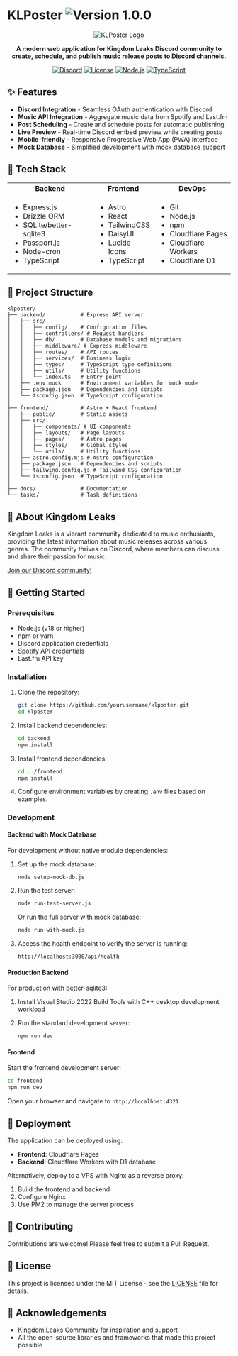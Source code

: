 # KLPoster <img src="https://img.shields.io/badge/version-1.0.0-blue" alt="Version 1.0.0"/>

<div align="center">
  
![KLPoster Logo](https://kingdom-leaks.com/img/ripsuit.png)

**A modern web application for Kingdom Leaks Discord community to create, schedule, and publish music release posts to Discord channels.**

[![Discord](https://img.shields.io/discord/123456789?color=5865F2&logo=discord&logoColor=white&label=Kingdom%20Leaks)](https://discord.gg/EAR6Yyg3)
[![License](https://img.shields.io/badge/license-MIT-green.svg)](LICENSE)
[![Node.js](https://img.shields.io/badge/node-%3E%3D18.0.0-brightgreen)](https://nodejs.org)
[![TypeScript](https://img.shields.io/badge/TypeScript-5.3.3-blue)](https://www.typescriptlang.org/)

</div>

## ✨ Features

- **Discord Integration** - Seamless OAuth authentication with Discord
- **Music API Integration** - Aggregate music data from Spotify and Last.fm
- **Post Scheduling** - Create and schedule posts for automatic publishing
- **Live Preview** - Real-time Discord embed preview while creating posts
- **Mobile-friendly** - Responsive Progressive Web App (PWA) interface
- **Mock Database** - Simplified development with mock database support

## 🚀 Tech Stack

<table>
  <tr>
    <td align="center"><strong>Backend</strong></td>
    <td align="center"><strong>Frontend</strong></td>
    <td align="center"><strong>DevOps</strong></td>
  </tr>
  <tr>
    <td>
      <ul>
        <li>Express.js</li>
        <li>Drizzle ORM</li>
        <li>SQLite/better-sqlite3</li>
        <li>Passport.js</li>
        <li>Node-cron</li>
        <li>TypeScript</li>
      </ul>
    </td>
    <td>
      <ul>
        <li>Astro</li>
        <li>React</li>
        <li>TailwindCSS</li>
        <li>DaisyUI</li>
        <li>Lucide Icons</li>
        <li>TypeScript</li>
      </ul>
    </td>
    <td>
      <ul>
        <li>Git</li>
        <li>Node.js</li>
        <li>npm</li>
        <li>Cloudflare Pages</li>
        <li>Cloudflare Workers</li>
        <li>Cloudflare D1</li>
      </ul>
    </td>
  </tr>
</table>

## 📂 Project Structure

```
klposter/
├── backend/           # Express API server
│   ├── src/
│   │   ├── config/    # Configuration files
│   │   ├── controllers/ # Request handlers
│   │   ├── db/        # Database models and migrations
│   │   ├── middleware/ # Express middleware
│   │   ├── routes/    # API routes
│   │   ├── services/  # Business logic
│   │   ├── types/     # TypeScript type definitions
│   │   ├── utils/     # Utility functions
│   │   └── index.ts   # Entry point
│   ├── .env.mock      # Environment variables for mock mode
│   ├── package.json   # Dependencies and scripts
│   └── tsconfig.json  # TypeScript configuration
│
├── frontend/          # Astro + React frontend
│   ├── public/        # Static assets
│   ├── src/
│   │   ├── components/ # UI components
│   │   ├── layouts/   # Page layouts
│   │   ├── pages/     # Astro pages
│   │   ├── styles/    # Global styles
│   │   └── utils/     # Utility functions
│   ├── astro.config.mjs # Astro configuration
│   ├── package.json   # Dependencies and scripts
│   ├── tailwind.config.js # Tailwind CSS configuration
│   └── tsconfig.json  # TypeScript configuration
│
├── docs/              # Documentation
└── tasks/             # Task definitions
```

## 🌟 About Kingdom Leaks

Kingdom Leaks is a vibrant community dedicated to music enthusiasts, providing the latest information about music releases across various genres. The community thrives on Discord, where members can discuss and share their passion for music.

[Join our Discord community!](https://discord.gg/EAR6Yyg3)

## 🚦 Getting Started

### Prerequisites

- Node.js (v18 or higher)
- npm or yarn
- Discord application credentials
- Spotify API credentials
- Last.fm API key

### Installation

1. Clone the repository:

   ```bash
   git clone https://github.com/yourusername/klposter.git
   cd klposter
   ```

2. Install backend dependencies:

   ```bash
   cd backend
   npm install
   ```

3. Install frontend dependencies:

   ```bash
   cd ../frontend
   npm install
   ```

4. Configure environment variables by creating `.env` files based on examples.

### Development

#### Backend with Mock Database

For development without native module dependencies:

1. Set up the mock database:

   ```bash
   node setup-mock-db.js
   ```

2. Run the test server:

   ```bash
   node run-test-server.js
   ```

   Or run the full server with mock database:

   ```bash
   node run-with-mock.js
   ```

3. Access the health endpoint to verify the server is running:

   ```
   http://localhost:3000/api/health
   ```

#### Production Backend

For production with better-sqlite3:

1. Install Visual Studio 2022 Build Tools with C++ desktop development workload
2. Run the standard development server:

   ```bash
   npm run dev
   ```

#### Frontend

Start the frontend development server:

```bash
cd frontend
npm run dev
```

Open your browser and navigate to `http://localhost:4321`

## 🚀 Deployment

The application can be deployed using:

- **Frontend**: Cloudflare Pages
- **Backend**: Cloudflare Workers with D1 database

Alternatively, deploy to a VPS with Nginx as a reverse proxy:

1. Build the frontend and backend
2. Configure Nginx
3. Use PM2 to manage the server process

## 👥 Contributing

Contributions are welcome! Please feel free to submit a Pull Request.

## 📄 License

This project is licensed under the MIT License - see the [LICENSE](LICENSE) file for details.

## 🙏 Acknowledgements

- [Kingdom Leaks Community](https://discord.gg/EAR6Yyg3) for inspiration and support
- All the open-source libraries and frameworks that made this project possible
